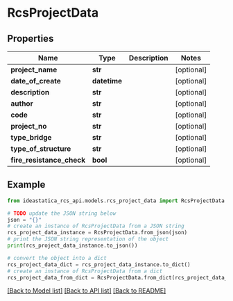 # RcsProjectData


## Properties

Name | Type | Description | Notes
------------ | ------------- | ------------- | -------------
**project_name** | **str** |  | [optional] 
**date_of_create** | **datetime** |  | [optional] 
**description** | **str** |  | [optional] 
**author** | **str** |  | [optional] 
**code** | **str** |  | [optional] 
**project_no** | **str** |  | [optional] 
**type_bridge** | **str** |  | [optional] 
**type_of_structure** | **str** |  | [optional] 
**fire_resistance_check** | **bool** |  | [optional] 

## Example

```python
from ideastatica_rcs_api.models.rcs_project_data import RcsProjectData

# TODO update the JSON string below
json = "{}"
# create an instance of RcsProjectData from a JSON string
rcs_project_data_instance = RcsProjectData.from_json(json)
# print the JSON string representation of the object
print(rcs_project_data_instance.to_json())

# convert the object into a dict
rcs_project_data_dict = rcs_project_data_instance.to_dict()
# create an instance of RcsProjectData from a dict
rcs_project_data_from_dict = RcsProjectData.from_dict(rcs_project_data_dict)
```
[[Back to Model list]](../README.md#documentation-for-models) [[Back to API list]](../README.md#documentation-for-api-endpoints) [[Back to README]](../README.md)


